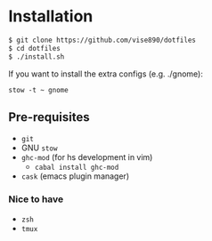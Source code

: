 # Installation
```bash
$ git clone https://github.com/vise890/dotfiles
$ cd dotfiles
$ ./install.sh
```

If you want to install the extra configs (e.g. ./gnome):
```
stow -t ~ gnome
```

## Pre-requisites
- `git`
- GNU `stow`
- `ghc-mod` (for hs development in vim)
  - `cabal install ghc-mod`
- `cask` (emacs plugin manager)

### Nice to have
- `zsh`
- `tmux`
